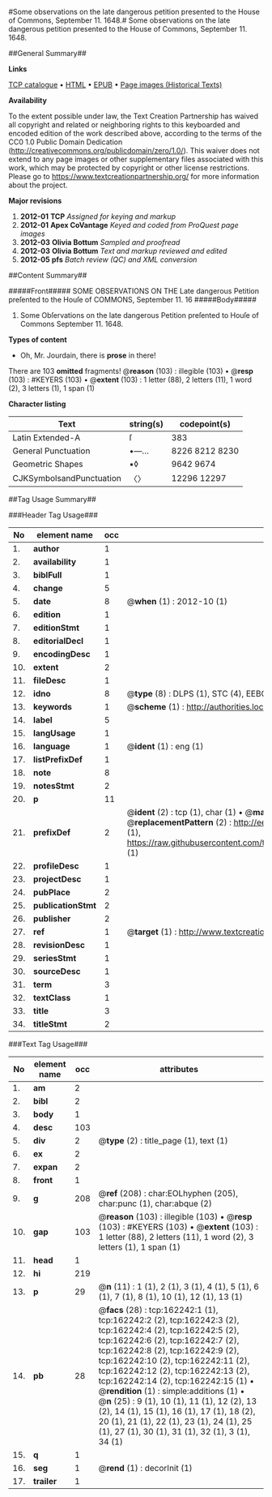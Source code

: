 #Some observations on the late dangerous petition presented to the House of Commons, September 11. 1648.#
Some observations on the late dangerous petition presented to the House of Commons, September 11. 1648.

##General Summary##

**Links**

[TCP catalogue](http://www.ota.ox.ac.uk/tcp/)  • 
[HTML](http://tei.it.ox.ac.uk/tcp/Texts-HTML/free/A97/A97106.html)  • 
[EPUB](http://tei.it.ox.ac.uk/tcp/Texts-EPUB/free/A97/A97106.epub) • 
[Page images (Historical Texts)](https://historicaltexts.jisc.ac.uk/eebo-99863559e)

**Availability**

To the extent possible under law, the Text Creation Partnership has waived all copyright and related or neighboring rights to this keyboarded and encoded edition of the work described above, according to the terms of the CC0 1.0 Public Domain Dedication (http://creativecommons.org/publicdomain/zero/1.0/). This waiver does not extend to any page images or other supplementary files associated with this work, which may be protected by copyright or other license restrictions. Please go to https://www.textcreationpartnership.org/ for more information about the project.

**Major revisions**

1. __2012-01__ __TCP__ *Assigned for keying and markup*
1. __2012-01__ __Apex CoVantage__ *Keyed and coded from ProQuest page images*
1. __2012-03__ __Olivia Bottum__ *Sampled and proofread*
1. __2012-03__ __Olivia Bottum__ *Text and markup reviewed and edited*
1. __2012-05__ __pfs__ *Batch review (QC) and XML conversion*

##Content Summary##

#####Front#####
SOME OBSERVATIONS ON THE Late dangerous Petition preſented to the Houſe of COMMONS, September 11. 16
#####Body#####

1. Some Obſervations on the late dangerous Petition preſented to Houſe of Commons September 11. 1648.

**Types of content**

  * Oh, Mr. Jourdain, there is **prose** in there!

There are 103 **omitted** fragments! 
 @__reason__ (103) : illegible (103)  •  @__resp__ (103) : #KEYERS (103)  •  @__extent__ (103) : 1 letter (88), 2 letters (11), 1 word (2), 3 letters (1), 1 span (1)

**Character listing**


|Text|string(s)|codepoint(s)|
|---|---|---|
|Latin Extended-A|ſ|383|
|General Punctuation|•—…|8226 8212 8230|
|Geometric Shapes|▪◊|9642 9674|
|CJKSymbolsandPunctuation|〈〉|12296 12297|

##Tag Usage Summary##

###Header Tag Usage###

|No|element name|occ|attributes|
|---|---|---|---|
|1.|__author__|1||
|2.|__availability__|1||
|3.|__biblFull__|1||
|4.|__change__|5||
|5.|__date__|8| @__when__ (1) : 2012-10 (1)|
|6.|__edition__|1||
|7.|__editionStmt__|1||
|8.|__editorialDecl__|1||
|9.|__encodingDesc__|1||
|10.|__extent__|2||
|11.|__fileDesc__|1||
|12.|__idno__|8| @__type__ (8) : DLPS (1), STC (4), EEBO-CITATION (1), PROQUEST (1), VID (1)|
|13.|__keywords__|1| @__scheme__ (1) : http://authorities.loc.gov/ (1)|
|14.|__label__|5||
|15.|__langUsage__|1||
|16.|__language__|1| @__ident__ (1) : eng (1)|
|17.|__listPrefixDef__|1||
|18.|__note__|8||
|19.|__notesStmt__|2||
|20.|__p__|11||
|21.|__prefixDef__|2| @__ident__ (2) : tcp (1), char (1)  •  @__matchPattern__ (2) : ([0-9\-]+):([0-9IVX]+) (1), (.+) (1)  •  @__replacementPattern__ (2) : http://eebo.chadwyck.com/downloadtiff?vid=$1&page=$2 (1), https://raw.githubusercontent.com/textcreationpartnership/Texts/master/tcpchars.xml#$1 (1)|
|22.|__profileDesc__|1||
|23.|__projectDesc__|1||
|24.|__pubPlace__|2||
|25.|__publicationStmt__|2||
|26.|__publisher__|2||
|27.|__ref__|1| @__target__ (1) : http://www.textcreationpartnership.org/docs/. (1)|
|28.|__revisionDesc__|1||
|29.|__seriesStmt__|1||
|30.|__sourceDesc__|1||
|31.|__term__|3||
|32.|__textClass__|1||
|33.|__title__|3||
|34.|__titleStmt__|2||


###Text Tag Usage###

|No|element name|occ|attributes|
|---|---|---|---|
|1.|__am__|2||
|2.|__bibl__|2||
|3.|__body__|1||
|4.|__desc__|103||
|5.|__div__|2| @__type__ (2) : title_page (1), text (1)|
|6.|__ex__|2||
|7.|__expan__|2||
|8.|__front__|1||
|9.|__g__|208| @__ref__ (208) : char:EOLhyphen (205), char:punc (1), char:abque (2)|
|10.|__gap__|103| @__reason__ (103) : illegible (103)  •  @__resp__ (103) : #KEYERS (103)  •  @__extent__ (103) : 1 letter (88), 2 letters (11), 1 word (2), 3 letters (1), 1 span (1)|
|11.|__head__|1||
|12.|__hi__|219||
|13.|__p__|29| @__n__ (11) : 1 (1), 2 (1), 3 (1), 4 (1), 5 (1), 6 (1), 7 (1), 8 (1), 10 (1), 12 (1), 13 (1)|
|14.|__pb__|28| @__facs__ (28) : tcp:162242:1 (1), tcp:162242:2 (2), tcp:162242:3 (2), tcp:162242:4 (2), tcp:162242:5 (2), tcp:162242:6 (2), tcp:162242:7 (2), tcp:162242:8 (2), tcp:162242:9 (2), tcp:162242:10 (2), tcp:162242:11 (2), tcp:162242:12 (2), tcp:162242:13 (2), tcp:162242:14 (2), tcp:162242:15 (1)  •  @__rendition__ (1) : simple:additions (1)  •  @__n__ (25) : 9 (1), 10 (1), 11 (1), 12 (2), 13 (2), 14 (1), 15 (1), 16 (1), 17 (1), 18 (2), 20 (1), 21 (1), 22 (1), 23 (1), 24 (1), 25 (1), 27 (1), 30 (1), 31 (1), 32 (1), 3 (1), 34 (1)|
|15.|__q__|1||
|16.|__seg__|1| @__rend__ (1) : decorInit (1)|
|17.|__trailer__|1||
